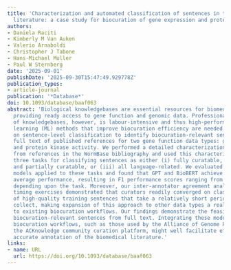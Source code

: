 ```yaml
---
title: 'Characterization and automated classification of sentences in the biomedical
  literature: a case study for biocuration of gene expression and protein kinase activity'
authors:
- Daniela Raciti
- Kimberly M Van Auken
- Valerio Arnaboldi
- Christopher J Tabone
- Hans-Michael Muller
- Paul W Sternberg
date: '2025-09-01'
publishDate: '2025-09-30T15:47:49.929778Z'
publication_types:
- article-journal
publication: '*Database*'
doi: 10.1093/database/baaf063
abstract: 'Biological knowledgebases are essential resources for biomedical researchers,
  providing ready access to gene function and genomic data. Professional, manual curation
  of knowledgebases, however, is labour-intensive and thus high-performing machine
  learning (ML) methods that improve biocuration efficiency are needed. Here, we report
  on sentence-level classification to identify biocuration-relevant sentences in the
  full text of published references for two gene function data types: gene expression
  and protein kinase activity. We performed a detailed characterization of sentences
  from references in the WormBase bibliography and used this characterization to define
  three tasks for classifying sentences as either (i) fully curatable, (ii) fully
  and partially curatable, or (iii) all language-related. We evaluated various ML
  models applied to these tasks and found that GPT and BioBERT achieve the highest
  average performance, resulting in F1 performance scores ranging from 0.89 to 0.99
  depending upon the task. Moreover, our inter-annotator agreement analyses and curator
  timing exercises demonstrated that curators readily converged on classification
  of high-quality training sentences that take a relatively short period of time to
  collect, making expansion of this approach to other data types a realistic addition
  to existing biocuration workflows. Our findings demonstrate the feasibility of extracting
  biocuration-relevant sentences from full text. Integrating these models into professional
  biocuration workflows, such as those used by the Alliance of Genome Resources and
  the ACKnowledge community curation platform, might well facilitate efficient and
  accurate annotation of the biomedical literature.'
links:
- name: URL
  url: https://doi.org/10.1093/database/baaf063
---
```

